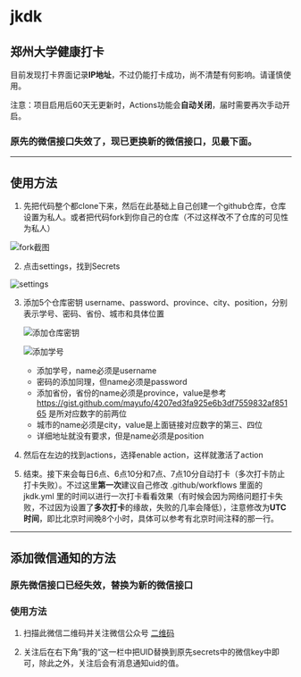 # jkdk

## 郑州大学健康打卡

目前发现打卡界面记录**IP地址**，不过仍能打卡成功，尚不清楚有何影响。请谨慎使用。

注意：项目启用后60天无更新时，Actions功能会**自动关闭**，届时需要再次手动开启。

### 原先的微信接口失效了，现已更换新的微信接口，见最下面。

---

## 使用方法

1. 先把代码整个都clone下来，然后在此基础上自己创建一个github仓库，仓库设置为私人。或者把代码fork到你自己的仓库（不过这样改不了仓库的可见性为私人）

![fork截图](./images/fork.png)

2. 点击settings，找到Secrets

![settings](./images/settings.png)

3. 添加5个仓库密钥 username、password、province、city、position，分别表示学号、密码、省份、城市和具体位置

   ![添加仓库密钥](./images/secret.png)

   ![添加学号](./images/username.png)

   - 添加学号，name必须是username
   - 密码的添加同理，但name必须是password
   - 添加省份，省份的name必须是province，value是参考
     https://gist.github.com/mayufo/4207ed3fa925e6b3df7559832af85165
     是所对应数字的前两位
   - 城市的name必须是city，value是上面链接对应数字的第三、四位
   - 详细地址就没有要求，但是name必须是position

4. 然后在左边的找到actions，选择enable action，这样就激活了action
5. 结束。接下来会每日6点、6点10分和7点、7点10分自动打卡（多次打卡防止打卡失败）。不过这里**第一次**建议自己修改 .github/workflows 里面的 jkdk.yml 里的时间以进行一次打卡看看效果（有时候会因为网络问题打卡失败，不过因为设置了**多次打卡**的缘故，失败的几率会降低），注意修改为**UTC时间**，即比北京时间晚8个小时，具体可以参考有北京时间注释的那一行。

---

## 添加微信通知的方法
### 原先微信接口已经失效，替换为新的微信接口
### 使用方法
1. 扫描此微信二维码并关注微信公众号
[二维码](http://wxpusher.zjiecode.com/api/qrcode/hNHQXsGvGguORhwBHItWlaqUYvs79Ii59RpFN5YmuDIBOiO8YLQlqHd051TBfmeO.jpg)

2. 关注后在右下角”我的“这一栏中把UID替换到原先secrets中的微信key中即可，除此之外，关注后会有消息通知uid的值。


